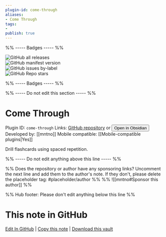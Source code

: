 ```yaml
---
plugin-id: come-through
aliases:
- Come Through
tags: 
- 
publish: true
---
```


%% ----- Badges ----- %%

![GitHub all releases](https://img.shields.io/github/downloads/mntno/obsidian-come-through/total?color=573E7A&logo=github&style=for-the-badge)   
![GitHub manifest version](https://img.shields.io/github/manifest-json/v/mntno/obsidian-come-through?color=573E7A&logo=github&style=for-the-badge)   
![GitHub issues by-label](https://img.shields.io/github/issues/mntno/obsidian-come-through/help%20wanted?color=573E7A&logo=github&style=for-the-badge)   
![GitHub Repo stars](https://img.shields.io/github/stars/mntno/obsidian-come-through?color=573E7A&logo=github&style=for-the-badge)

%% ----- Badges ----- %%

%% ----- Do not edit this section ----- %%

# Come Through

Plugin ID: `come-through`
Links: [GitHub repository](https://github.com/mntno/obsidian-come-through) or [<button id=HH>Open in Obsidian</button>](obsidian://show-plugin?id=come-through)
Developed by: [[mntno]]
Mobile compatible: [[Mobile-compatible plugins|Yes]]

Drill flashcards using spaced repetition.

%% ----- Do not edit anything above this line ----- %% 

%% Does the repository or author have any sponsoring links? Uncomment the next line and add them to the author's note. If they don't, please delete the placeholder tag: #placeholder/author %%
%% ![[mntno#Sponsor this author]] %%

%% Hub footer: Please don't edit anything below this line %%

# This note in GitHub

<span class="git-footer">[Edit In GitHub](https://github.dev/obsidian-community/obsidian-hub/blob/main/02%20-%20Community%20Expansions/02.05%20All%20Community%20Expansions/Plugins/come-through.md "git-hub-edit-note") | [Copy this note](https://raw.githubusercontent.com/obsidian-community/obsidian-hub/main/02%20-%20Community%20Expansions/02.05%20All%20Community%20Expansions/Plugins/come-through.md "git-hub-copy-note") | [Download this vault](https://github.com/obsidian-community/obsidian-hub/archive/refs/heads/main.zip "git-hub-download-vault") </span>
